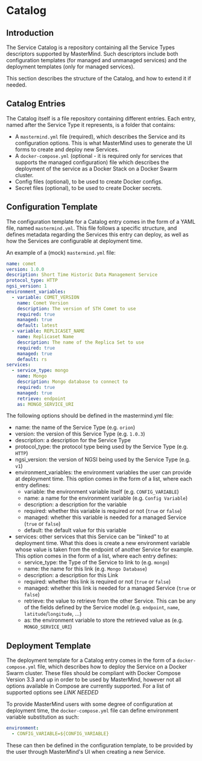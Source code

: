 # Catalog

## Introduction

The Service Catalog is a repository containing all the Service Types descriptors
supported by MasterMind. Such descriptors include both configuration templates
(for managed and unmanaged services) and the deployment templates (only for
managed services).

This section describes the structure of the Catalog, and how to extend it if
needed.

## Catalog Entries

The Catalog itself is a file repository containing different entries. Each
entry, named after the Service Type it represents, is a folder that contains:

- A `mastermind.yml` file (required), which describes the Service and its
  configuration options. This is what MasterMind uses to generate the UI forms
  to create and deploy new Services.
- A `docker-compose.yml` (optional - it is required only for services that
  supports the managed configuration) file which describes the deployment of
  the service as a Docker Stack on a Docker Swarm cluster.
- Config files (optional), to be used to create Docker configs.
- Secret files (optional), to be used to create Docker secrets.

## Configuration Template

The configuration template for a Catalog entry comes in the form of a YAML file,
named `mastermind.yml`. This file follows a specific structure, and defines
metadata regarding the Services this entry can deploy, as well as how the
Services are configurable at deployment time.

An example of a (mock) `mastermind.yml` file:

```yaml
name: comet
version: 1.0.0
description: Short Time Historic Data Management Service
protocol_type: HTTP
ngsi_version: 1
environment_variables:
  - variable: COMET_VERSION
    name: Comet Version
    description: The version of STH Comet to use
    required: true
    managed: true
    default: latest
  - variable: REPLICASET_NAME
    name: Replicaset Name
    description: The name of the Replica Set to use
    required: true
    managed: true
    default: rs
services:
  - service_type: mongo
    name: Mongo
    description: Mongo database to connect to
    required: true
    managed: true
    retrieve: endpoint
    as: MONGO_SERVICE_URI
```

The following options should be defined in the mastermind.yml file:

- name: the name of the Service Type (e.g. `orion`)
- version: the version of this Service Type (e.g. `1.0.3`)
- description: a description for the Service Type
- protocol_type: the protocol type being used by the Service Type (e.g. `HTTP`)
- ngsi_version: the version of NGSI being used by the Service Type (e.g. `v1`)
- environment_variables: the environment variables the user can provide at
  deployment time. This option comes in the form of a list, where each entry
  defines:
  - variable: the environment variable itself (e.g. `CONFIG_VARIABLE`)
  - name: a name for the environment variable (e.g. `Config Variable`)
  - description: a description for the variable
  - required: whether this variable is required or not (`true` or `false`)
  - managed: whether this variable is needed for a managed Service (`true` or
    `false`)
  - default: the default value for this variable
- services: other services that this Service can be "linked" to at deployment
  time. What this does is create a new environment variable whose value is taken
  from the endpoint of another Service for example. This option comes in the
  form of a list, where each entry defines:
  - service_type: the Type of the Service to link to (e.g. `mongo`)
  - name: the name for this link (e.g. `Mongo Database`)
  - description: a description for this Link
  - required: whether this link is required or not (`true` or `false`)
  - managed: whether this link is needed for a managed Service (`true` or
    `false`)
  - retrieve: the value to retrieve from the other Service. This can be any of
    the fields defined by the Service model (e.g. `endpoint`, `name`,
    `latitude`/`longitude`, ...)
  - as: the environment variable to store the retrieved value as (e.g.
    `MONGO_SERVICE_URI`)

## Deployment Template

The deployment template for a Catalog entry comes in the form of a
`docker-compose.yml` file, which describes how to deploy the Service on a Docker
Swarm cluster. These files should be compliant with Docker Compose Version 3.3
and up in order to be used by MasterMind, however not all options available in
Compose are currently supported. For a list of supported options see
*LINK NEEDED*

To provide MasterMind users with some degree of configuration at deployment
time, the `docker-compose.yml` file can define environment variable substitution
as such:

```yaml
environment:
  - CONFIG_VARIABLE=${CONFIG_VARIABLE}
```

These can then be defined in the configuration template, to be provided by the
user through MasterMind's UI when creating a new Service.
